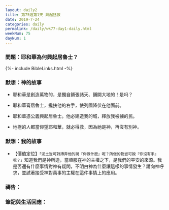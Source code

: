 ```yaml
---
layout: daily2
title: 第75週第1天 興起拯救
date: 2019-7-24
categories: daily
permalink: /daily/wk77-day1-daily.html
weekNum: 75
dayNum: 1
---
```


### 問題：耶和華為何興起居魯士？

{%- include BibleLinks.html -%}

### 默想：神的故事
+ 耶和華是創造萬物的，是獨自鋪張諸天、鋪開大地的！是吗？

+ 耶和華膏居魯士，攙扶他的右手，使列國降伏在他面前。

+ 耶和華憑公義興起居魯士。他必建造我的城，釋放我被擄的民。

+ 地極的人都當仰望耶和華，就必得救，因為祂是神，再沒有別神。


### 默想：我的故事
+ 【價值定位】`「泥土豈可對摶弄他的說『你做什麼』呢？所做的物豈可說『你沒有手』呢？」`知道我們是神所造，當順服在神的主權之下，是我們的平安的來源。我是否還有什麼事情對神有疑問，不明白神為什麼讓這樣的事情發生？請向神呼求，並試著接受神對萬事的主權在這件事情上的應用。


### 禱告：

### 筆記與生活回應：

